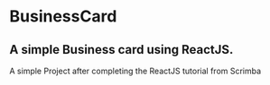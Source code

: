 # BusinessCard
## A simple Business card using ReactJS.
A simple Project after completing the ReactJS tutorial from Scrimba
